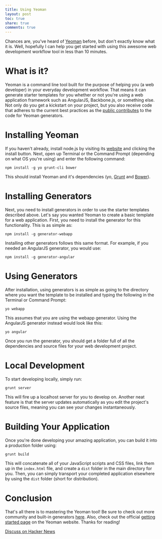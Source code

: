 ```yaml
---
title: Using Yeoman
layout: post
toc: true
share: true
comments: true
---
```


Chances are, you've heard of [Yeoman](http://yeoman.io/) before, but don't exactly know what it is. Well, hopefully I can help you get started with using this awesome web development workflow tool in less than 10 minutes.

# What is it?

Yeoman is a command line tool built for the purpose of helping you (a web developer) in your everyday development workflow. That means it can generate starter templates for you whether or not you're using a web application framework such as AngularJS, Backbone.js, or something else. Not only do you get a kickstart on your project, but you also receive code that adheres to the current best practices as the [public contributes](http://yeoman.io/community-generators.html) to the code for Yeoman generators.

# Installing Yeoman

If you haven't already, install node.js by visiting its [website](http://nodejs.org/) and clicking the install button. Next, open up Terminal or the Command Prompt (depending on what OS you're using) and enter the following command:

```console
npm install -g yo grunt-cli bower
```

This should install Yeoman and it's dependencies (yo, [Grunt](http://gruntjs.com/) and [Bower](http://bower.io/)).

# Installing Generators

Next, you need to install generators in order to use the starter templates described above. Let's say you wanted Yeoman to create a basic template for a web application. First, you need to install the generator for this functionality. This is as simple as:

```console
npm install -g generator-webapp
```

Installing other generators follows this same format. For example, if you needed an AngularJS generator, you would use:

```console
npm install -g generator-angular
```

# Using Generators

After installation, using generators is as simple as going to the directory where you want the template to be installed and typing the following in the Terminal or Command Prompt:

```console
yo webapp
```

This assumes that you are using the webapp generator. Using the AngularJS generator instead would look like this:

```console
yo angular
```

Once you run the generator, you should get a folder full of all the dependencies and source files for your web development project.

# Local Development

To start developing locally, simply run:

```console
grunt server
```

This will fire up a localhost server for you to develop on. Another neat feature is that the server updates automatically as you edit the project's source files, meaning you can see your changes instantaneously.

# Building Your Application

Once you're done developing your amazing application, you can build it into a production folder using:

```console
grunt build
```

This will concatenate all of your JavaScript scripts and CSS files, link them up in the `index.html` file, and create a `dist` folder in the main directory for you. Then, you can simply transport your completed application elsewhere by using the `dist` folder (short for distribution).

# Conclusion

That's all there is to mastering the Yeoman tool! Be sure to check out more community and built-in generators [here](http://yeoman.io/community-generators.html). Also, check out the official [getting started page](http://yeoman.io/gettingstarted.html) on the Yeoman website. Thanks for reading!

<a href="https://news.ycombinator.com/item?id=6151904" class="button">Discuss on Hacker News</a>
